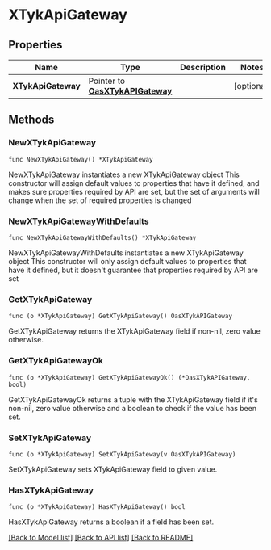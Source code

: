 # XTykApiGateway

## Properties

Name | Type | Description | Notes
------------ | ------------- | ------------- | -------------
**XTykApiGateway** | Pointer to [**OasXTykAPIGateway**](OasXTykAPIGateway.md) |  | [optional] 

## Methods

### NewXTykApiGateway

`func NewXTykApiGateway() *XTykApiGateway`

NewXTykApiGateway instantiates a new XTykApiGateway object
This constructor will assign default values to properties that have it defined,
and makes sure properties required by API are set, but the set of arguments
will change when the set of required properties is changed

### NewXTykApiGatewayWithDefaults

`func NewXTykApiGatewayWithDefaults() *XTykApiGateway`

NewXTykApiGatewayWithDefaults instantiates a new XTykApiGateway object
This constructor will only assign default values to properties that have it defined,
but it doesn't guarantee that properties required by API are set

### GetXTykApiGateway

`func (o *XTykApiGateway) GetXTykApiGateway() OasXTykAPIGateway`

GetXTykApiGateway returns the XTykApiGateway field if non-nil, zero value otherwise.

### GetXTykApiGatewayOk

`func (o *XTykApiGateway) GetXTykApiGatewayOk() (*OasXTykAPIGateway, bool)`

GetXTykApiGatewayOk returns a tuple with the XTykApiGateway field if it's non-nil, zero value otherwise
and a boolean to check if the value has been set.

### SetXTykApiGateway

`func (o *XTykApiGateway) SetXTykApiGateway(v OasXTykAPIGateway)`

SetXTykApiGateway sets XTykApiGateway field to given value.

### HasXTykApiGateway

`func (o *XTykApiGateway) HasXTykApiGateway() bool`

HasXTykApiGateway returns a boolean if a field has been set.


[[Back to Model list]](../README.md#documentation-for-models) [[Back to API list]](../README.md#documentation-for-api-endpoints) [[Back to README]](../README.md)


